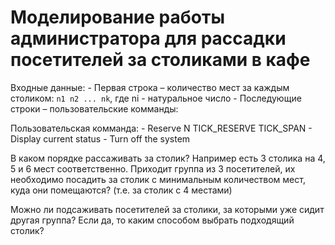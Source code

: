 # Моделирование работы администратора для рассадки посетителей за столиками в кафе

Входные данные:
	-	Первая строка – количество мест за каждым столиком:
		`n1 n2 ... nk`, где ni - натуральное число
	- Последующие строки – пользовательские комманды:

Пользовательская комманда:
	-	Reserve N TICK\_RESERVE TICK\_SPAN
	- Display current status
	- Turn off the system

В каком порядке рассаживать за столик?
Например есть 3 столика на 4, 5 и 6 мест соответственно.
Приходит группа из 3 посетителей, их необходимо посадить за столик с минимальным количеством мест, куда они помещаются? (т.е. за столик с 4 местами)

Можно ли подсаживать посетителей за столики, за которыми уже сидит другая группа? Если да, то каким способом выбрать подходящий столик? 


